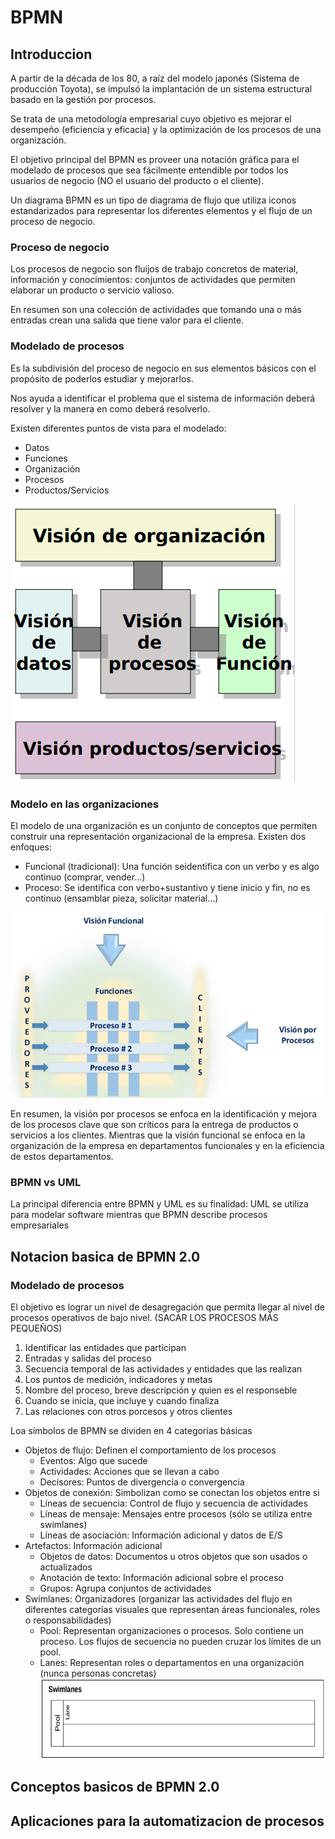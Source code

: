 # BPMN
## Introduccion
A partir de la década de los 80, a raíz del modelo japonés (Sistema de producción Toyota), se impulsó la implantación de un sistema estructural basado en la gestión por procesos.

Se trata de una metodología empresarial cuyo objetivo es mejorar el desempeño (eficiencia y eficacia) y la optimización de los procesos de una organización.

El objetivo principal del BPMN es proveer una notación gráfica para el modelado de procesos que sea fácilmente entendible por todos los usuarios de negocio (NO el usuario del producto o el cliente).

Un diagrama BPMN es un tipo de diagrama de flujo que utiliza iconos estandarizados para representar los diferentes elementos y el flujo de un proceso de negocio. 

### Proceso de negocio
Los procesos de negocio son fluijos de trabajo concretos de material, información y conocimientos: conjuntos de actividades que permiten elaborar un producto o servicio valioso.

En resumen son una colección de actividades que tomando una o más entradas crean una salida que tiene valor para el cliente.

### Modelado de procesos
Es la subdivisión del proceso de negocio en sus elementos básicos con el propósito de poderlos estudiar y mejorarlos.

Nos ayuda a identificar el problema que el sistema de información deberá resolver y la manera en como deberá resolverlo.

Existen diferentes puntos de vista para el modelado:
+ Datos
+ Funciones
+ Organización
+ Procesos
+ Productos/Servicios

![Vistas modelado](https://github.com/13sauca13/PRG/blob/master/Recursos/Vistas%20modelado%20procesos.PNG)

### Modelo en las organizaciones
El modelo de una organización es un conjunto de conceptos que permiten construir una representación organizacional de la empresa. Existen dos enfoques:
+ Funcional (tradicional): Una función seidentifica con un verbo y es algo continuo (comprar, vender...)
+ Proceso: Se identifica con verbo+sustantivo y tiene inicio y fin, no es continuo (ensamblar pieza, solicitar material...)

![Vision funcional vs procesos](https://github.com/13sauca13/PRG/blob/master/Recursos/Vision%20funcional%20vs%20procesos.PNG)

En resumen, la visión por procesos se enfoca en la identificación y mejora de los procesos clave que son críticos para la entrega de productos o servicios a los clientes.
Mientras que la visión funcional se enfoca en la organización de la empresa en departamentos funcionales y en la eficiencia de estos departamentos.

### BPMN vs UML
La principal diferencia entre BPMN y UML es su finalidad: UML se utiliza para modelar software mientras que BPMN describe procesos empresariales

## Notacion basica de BPMN 2.0
### Modelado de procesos
El objetivo es lograr un nivel de desagregación que permita llegar al nivel de procesos operativos de bajo nivel. (SACAR LOS PROCESOS MÁS PEQUEÑOS)
1. Identificar las entidades que participan
2. Entradas y salidas del proceso
3. Secuencia temporal de las actividades y entidades que las realizan
4. Los puntos de medición, indicadores y metas
5. Nombre del proceso, breve descripción y quien es el responseble
6. Cuando se inicia, que incluye y cuando finaliza
7. Las relaciones con otros porcesos y otros clientes

Loa símbolos de BPMN se dividen en 4 categorías básicas
+ Objetos de flujo: Definen el comportamiento de los procesos
  + Eventos: Algo que sucede
  + Actividades: Acciones que se llevan a cabo
  + Decisores: Puntos de divergencia o convergencia
+ Objetos de conexión: Simbolizan como se conectan los objetos entre si
  + Líneas de secuencia: Control de flujo y secuencia de actividades
  + Líneas de mensaje: Mensajes entre procesos (sólo se utiliza entre swimlanes)
  + Líneas de asociación: Información adicional y datos de E/S
+ Artefactos: Información adicional
  + Objetos de datos: Documentos u otros objetos que son usados o actualizados
  + Anotación de texto: Información adicional sobre el proceso
  + Grupos: Agrupa conjuntos de actividades
+ Swimlanes: Organizadores (organizar las actividades del flujo en diferentes categorías visuales que representan áreas funcionales, roles o responsabilidades)
  + Pool: Representan organizaciones o procesos. Solo contiene un proceso. Los flujos de secuencia no pueden cruzar los límites de un pool.
  + Lanes: Representan roles o departamentos en una organización (nunca personas concretas)
![Swimlanes](https://github.com/13sauca13/PRG/blob/master/Recursos/Swimlane%20BPMN.PNG)

## Conceptos basicos de BPMN 2.0
## Aplicaciones para la automatizacion de procesos
